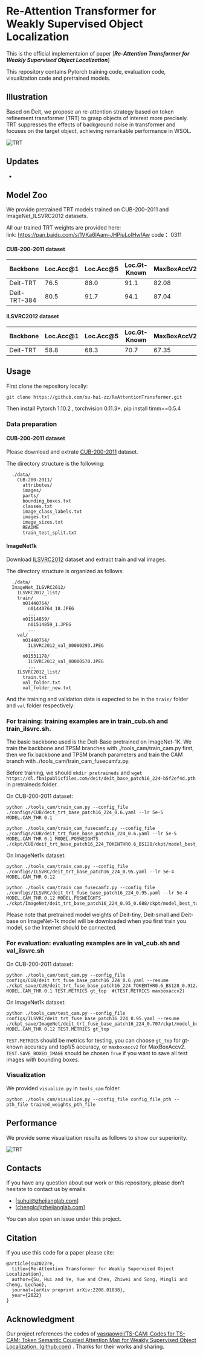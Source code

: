 # Re-Attention Transformer for Weakly Supervised Object Localization
This is the official implementaion of paper [***Re-Attention Transformer for Weakly Supervised Object Localization***]

This repository contains Pytorch training code, evaluation code, visualization code and pretrained models.

## Illustration
Based on Deit, we propose an re-attention strategy based on token refinement transformer
(TRT) to grasp objects of interest more precisely. TRT suppresses the effects of background noise
in transformer and focuses on the target object, achieving remarkable performance in WSOL.


![TRT](./figures/framework.png)

## Updates
- 

## Model Zoo

We provide pretrained TRT models trained on CUB-200-2011 and ImageNet_ILSVRC2012 datasets.

All our trained TRT weights are provided here:  
link:    https://pan.baidu.com/s/1VKa6lAam-JHPiuLoIHwfAw 
code：  0311 

#### CUB-200-2011 dataset

| Backbone | Loc.Acc@1 | Loc.Acc@5 | Loc.Gt-Known | MaxBoxAccV2 | Baidu Drive | Code |
| --- | --- | --- | --- | --- | --- | --- |
|  Deit-TRT   |   76.5   |   88.0  |  91.1  |   82.08  |  [model](https://pan.baidu.com/s/1eHcU3UnGW8k7lyCcHMWwSg)  | 0311  |
|  Deit-TRT-384   |   80.5   |  91.7   |  94.1  |  87.04  |   [model](https://pan.baidu.com/s/1TnKfXrD_f-IAMGfxGUDARA)  | 0311  |


#### ILSVRC2012 dataset

| Backbone | Loc.Acc@1 | Loc.Acc@5 | Loc.Gt-Known | MaxBoxAccV2 | Baidu Drive | Code |
| --- | --- | --- | --- | --- | --- | --- |
|  Deit-TRT   |   58.8   |  68.3   |  70.7  |  67.35   |   [model](https://pan.baidu.com/s/19QfTJE0w2zjdYXc7718JHg)  | 0311  |


## Usage

First clone the repository locally:
```
git clone https://github.com/su-hui-zz/ReAttentionTransformer.git
```
Then install Pytorch 1.10.2 , torchvision 0.11.3+.
pip install timm==0.5.4

### Data preparation

#### CUB-200-2011 dataset

Please download and extrate [CUB-200-2011](http://www.vision.caltech.edu/visipedia/CUB-200-2011.html) dataset. 

The directory structure is the following:

```
  ./data/
    CUB-200-2011/
      attributes/
      images/
      parts/
      bounding_boxes.txt
      classes.txt
      image_class_labels.txt
      images.txt
      image_sizes.txt
      README
      train_test_split.txt
```

#### ImageNet1k

Download [ILSVRC2012](http://image-net.org/) dataset and  extract train and val images.

The directory structure is organized as follows: 

```
  ./data/
  ImageNet_ILSVRC2012/
    ILSVRC2012_list/
    train/
      n01440764/
        n01440764_18.JPEG
        ...
      n01514859/
        n01514859_1.JPEG
        ...
    val/
      n01440764/
        ILSVRC2012_val_00000293.JPEG
        ...
      n01531178/
        ILSVRC2012_val_00000570.JPEG
        ...
    ILSVRC2012_list/
      train.txt
      val_folder.txt
      val_folder_new.txt
```

And the training and validation data is expected to be in the `train/` folder and `val` folder respectively:

### For training: training examples are in train_cub.sh and train_ilsvrc.sh.
The basic backbone used is the Deit-Base pretrained on ImageNet-1K. We train the backbone and TPSM branches with ./tools_cam/train_cam.py first, then we fix backbone and TPSM branch parameters and train the CAM branch with ./tools_cam/train_cam_fusecamfz.py. 

Before training, we should ```mkdir pretraineds``` and ```wget  https://dl.fbaipublicfiles.com/deit/deit_base_patch16_224-b5f2ef4d.pth ``` in pretraineds folder. 

On CUB-200-2011 dataset:
```
python ./tools_cam/train_cam.py --config_file ./configs/CUB/deit_trt_base_patch16_224_0.6.yaml --lr 5e-5 MODEL.CAM_THR 0.1
```
```
python ./tools_cam/train_cam_fusecamfz.py --config_file ./configs/CUB/deit_trt_fuse_base_patch16_224_0.6.yaml --lr 5e-5 MODEL.CAM_THR 0.1 MODEL.POSWEIGHTS ./ckpt/CUB/deit_trt_base_patch16_224_TOKENTHR0.6_BS128/ckpt/model_best_top1_loc.pth
```


On ImageNet1k dataset:
```
python ./tools_cam/train_cam.py --config_file ./configs/ILSVRC/deit_trt_base_patch16_224_0.95.yaml --lr 5e-4 MODEL.CAM_THR 0.12
```
```
python ./tools_cam/train_cam_fusecamfz.py --config_file ./configs/ILSVRC/deit_trt_fuse_base_patch16_224_0.95.yaml --lr 5e-4 MODEL.CAM_THR 0.12 MODEL.POSWEIGHTS ./ckpt/ImageNet/deit_trt_base_patch16_224_0.95_0.688/ckpt/model_best_top1_loc.pth

```
Please note that pretrained model weights of Deit-tiny, Deit-small and Deit-base on ImageNet-1k model will be downloaded when you first train you model, so the Internet should be connected. 

### For evaluation:  evaluating examples are in val_cub.sh and val_ilsvrc.sh
On CUB-200-2011 dataset:
```
python ./tools_cam/test_cam.py --config_file configs/CUB/deit_trt_fuse_base_patch16_224_0.6.yaml --resume ./ckpt_save/CUB/deit_trt_fuse_base_patch16_224_TOKENTHR0.6_BS128_0.912/ckpt/model_best_top1_loc.pth MODEL.CAM_THR 0.1 TEST.METRICS gt_top  #(TEST.METRICS maxboxaccv2)
```
On ImageNet1k dataset:
```
python ./tools_cam/test_cam.py --config_file configs/ILSVRC/deit_trt_fuse_base_patch16_224_0.95.yaml --resume ./ckpt_save/ImageNet/deit_trt_fuse_base_patch16_224_0.707/ckpt/model_best_top1_loc.pth MODEL.CAM_THR 0.12 TEST.METRICS gt_top
```

`TEST.METRICS` should be metrics for testing, you can choose `gt_top` for gt-known accuracy and top1/5 accuracy, or `maxboxaccv2` for MaxBoxAccv2.
`TEST.SAVE_BOXED_IMAGE` should be chosen `True` if you want to save all test images with bounding boxes. 


### Visualization
We provided `visualize.py` in `tools_cam` folder.
```
python ./tools_cam/visualize.py --config_file config_file_pth --pth_file trained_weights_pth_file
```

## Performance

We provide some visualization results as follows to show our superiority.

![TRT](./figures/performance.png)

## Contacts

If you have any question about our work or this repository, please don't hesitate to contact us by emails.
- [suhui@zhejianglab.com]
- [chenglc@zhejianglab.com]

You can also open an issue under this project.

## Citation
If you use this code for a paper please cite:

```
@article{su2022re,
  title={Re-Attention Transformer for Weakly Supervised Object Localization},
  author={Su, Hui and Ye, Yue and Chen, Zhiwei and Song, Mingli and Cheng, Lechao},
  journal={arXiv preprint arXiv:2208.01838},
  year={2022}
}
```

## Acknowledgment

Our project references the codes of  [vasgaowei/TS-CAM: Codes for TS-CAM: Token Semantic Coupled Attention Map for Weakly Supervised Object Localization. (github.com)](https://github.com/vasgaowei/TS-CAM) . Thanks for their works and sharing.

